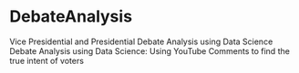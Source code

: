 # DebateAnalysis
Vice Presidential and Presidential Debate Analysis using Data Science Debate Analysis using Data Science: Using YouTube Comments to find the true intent of voters

